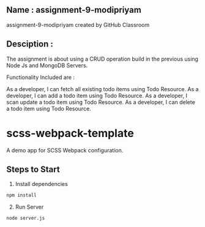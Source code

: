 ## Name : assignment-9-modipriyam
assignment-9-modipriyam created by GitHub Classroom

## Desciption : 
The assignment is about using a CRUD operation build in the previous using Node Js and MongoDB Servers.

Functionality Included are  :

As a developer, I can fetch all existing todo items using Todo Resource.
As a developer, I can add a todo item using Todo Resource.
As a developer, I scan update a todo item using Todo Resource.
As a developer, I can delete a todo item using Todo Resource.
# scss-webpack-template

A demo app for SCSS Webpack configuration.

## Steps to Start

1. Install dependencies

```bash
npm install
```

2. Run Server

```bash
node server.js
```